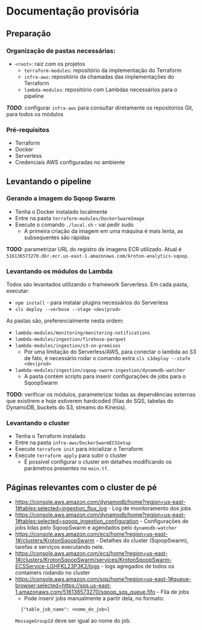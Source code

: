 # Documentação provisória

## Preparação

### Organização de pastas necessárias:

- `<root>`: raiz com os projetos
  - `terraform-modules`: repositório da implementação do Terraform
  - `infra-aws`: repositório da chamadas das implementações do Terraform
  - `lambda-modules`: repositório com Lambdas necessários para o pipeline

___TODO___: configurar `infra-aws` para consultar diretamente os repositórios Git,
para todos os módulos

### Pré-requisitos

- Terraform
- Docker
- Serverless
- Credenciais AWS configuradas no ambiente

## Levantando o pipeline

### Gerando a imagem do Sqoop Swarm
- Tenha o Docker instalado localmente
- Entre na pasta `terraform-modules/DockerSwarmImage`
- Execute o comando `./local.sh` - vai pedir sudo
  - A primeira criação da imagem em uma máquina é mais lenta, as subsequentes são rápidas

__TODO__: parametrizar URL do registro de imagens ECR utilizado.
Atual é `516136573270.dkr.ecr.us-east-1.amazonaws.com/kroton-analytics-sqoop`.

### Levantando os módulos do Lambda

Todos são levantados utilizando o framework Serverless.
Em cada pasta, executar:
- `npm install` - para instalar plugins necessários do Serverless
- `sls deploy --verbose --stage <dev|prod> `

As pastas são, preferencialmente nesta ordem:

- `lambda-modules/monitoring/monitoring-notifications`
- `lambda-modules/ingestion/firehose-parquet`
- `lambda-modules/ingestion/s3-on-premises`
  - Por uma limitação do Serverless/AWS, para conectar o lambda ao S3 de fato, é necessário
  rodar o comando extra `sls s3deploy --stafe <dev|prod>`
- `lambda-modules/ingestion/sqoop-swarm-ingestion/dynamodb-watcher`
  - A pasta contém scripts para inserir configurações de jobs para o SqoopSwarm

__TODO__: verificar os módulos, parameterizar todas as dependências externas que existirem e
hoje estiverem hardcoded (filas do SQS, tabelas do DynamoDB, buckets do S3, streams do Kinesis).

### Levantando o cluster
- Tenha o Terraform instalado
- Entre na pasta `infra-aws/DockerSwarmECSSetup`
- Execute `terraform init` para inicializar o Terraform
- Execute `terraform apply` para subir o cluster
  - É possível configurar o cluster em detalhes modificando os parâmetros presentes no `main.tf`.

## Páginas relevantes com o cluster de pé
- https://console.aws.amazon.com/dynamodb/home?region=us-east-1#tables:selected=ingestion_flux_log - Log de monitoramento dos jobs
- https://console.aws.amazon.com/dynamodb/home?region=us-east-1#tables:selected=sqoop_ingestion_configuration - Configurações de jobs lidas pelo SqoopSwarm e agendados pelo `dynamodb-watcher`
- https://console.aws.amazon.com/ecs/home?region=us-east-1#/clusters/KrotonSqoopSwarm - Detalhes do cluster (SqoopSwarm), tarefas e serviços executando nele.
- https://console.aws.amazon.com/ecs/home?region=us-east-1#/clusters/KrotonSqoopSwarm/services/KrotonSqoopSwarm-ECSService-LGHFKL23P3K2/logs - logs agregados de todos os containers rodando no cluster
- https://console.aws.amazon.com/sqs/home?region=us-east-1#queue-browser:selected=https://sqs.us-east-1.amazonaws.com/516136573270/sqoop_sqs_queue.fifo - Fila de jobs
  - Pode inserir jobs manualmente a partir dela, no formato:
  ```
    {"table_job_name": <nome_do_job>}
  ```
  `MessageGroupId` deve ser igual ao nome do job.
